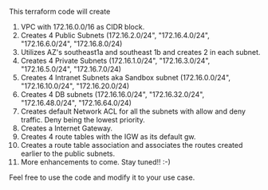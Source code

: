 This terraform code will create 
1. VPC with 172.16.0.0/16 as CIDR block. 
3. Creates 4 Public Subnets (172.16.2.0/24", "172.16.4.0/24", "172.16.6.0/24", "172.16.8.0/24)
4. Utilizes AZ's southeast1a and southeast 1b and creates 2 in each subnet. 
5. Creates 4 Private Subnets (172.16.1.0/24", "172.16.3.0/24", "172.16.5.0/24", "172.16.7.0/24)
6. Creates 4 Intranet Subnets aka Sandbox subnet (172.16.0.0/24", "172.16.10.0/24", "172.16.20.0/24)
7. Creates 4 DB subnets (172.16.16.0/24", "172.16.32.0/24", "172.16.48.0/24", "172.16.64.0/24)
8. Creates default Network ACL for all the subnets with allow and deny traffic. Deny being the lowest priority.
9. Creates a Internet Gateway.
10. Creates 4 route tables with the IGW as its default gw.
11. Creates a route table association and associates the routes created earlier to the public subnets.
12. More enhancements to come. Stay tuned!! :-) 


Feel free to use the code and modify it to your use case. 

